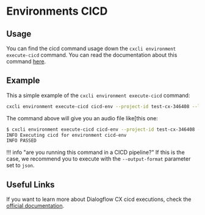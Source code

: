 # Environments CICD

## Usage

You can find the cicd command usage down the `cxcli environment execute-cicd` command. You can read the documentation about this command [here](/cmd/cxcli_environment_execute-cicd).

## Example

This a simple example of the `cxcli environment execute-cicd` command:

```sh
cxcli environment execute-cicd cicd-env --project-id test-cx-346408 --location-id us-central1 --agent-name test-agent
```

The command above will give you an audio file like[this one:

```sh
$ cxcli environment execute-cicd cicd-env --project-id test-cx-346408 --location-id us-central1 --agent-name test-agent
INFO Executing cicd for environment cicd-env      
INFO PASSED                     
```

!!! info "are you running this command in a CICD pipeline?"
    If this is the case, we recommend you to execute with the `--output-format` parameter set to `json`.


## Useful Links

If you want to learn more about Dialogflow CX cicd executions, check the [official documentation](https://cloud.google.com/dialogflow/cx/docs/concept/continuous-tests).